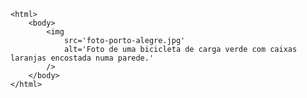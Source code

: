 <Code language='html'>
&lt;html&gt;
    &lt;body&gt;
        &lt;img
            src='foto-porto-alegre.jpg'
            alt='Foto de uma bicicleta de carga verde com caixas laranjas encostada numa parede.'
        /&gt;
    &lt;/body&gt;
&lt;/html&gt;
</Code>